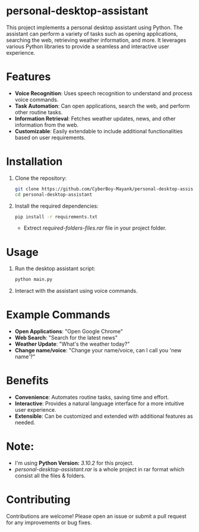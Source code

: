 # personal-desktop-assistant

This project implements a personal desktop assistant using Python. The assistant can perform a variety of tasks such as opening applications, searching the web, retrieving weather information, and more. It leverages various Python libraries to provide a seamless and interactive user experience.

# Features

- **Voice Recognition**: Uses speech recognition to understand and process voice commands.
- **Task Automation**: Can open applications, search the web, and perform other routine tasks.
- **Information Retrieval**: Fetches weather updates, news, and other information from the web.
- **Customizable**: Easily extendable to include additional functionalities based on user requirements.

# Installation

1. Clone the repository:
    ```sh
    git clone https://github.com/CyberBoy-Mayank/personal-desktop-assistant.git
    cd personal-desktop-assistant
    ```

2. Install the required dependencies:
    ```sh
    pip install -r requirements.txt
    ```
    - Extrect *required-folders-files.rar* file in your project folder.

# Usage

1. Run the desktop assistant script:
    ```sh
    python main.py
    ```

2. Interact with the assistant using voice commands.

# Example Commands

- **Open Applications**: "Open Google Chrome"
- **Web Search**: "Search for the latest news"
- **Weather Update**: "What's the weather today?"
- **Change name/voice**: "Change your name/voice, can I call you 'new name'?"

# Benefits

- **Convenience**: Automates routine tasks, saving time and effort.
- **Interactive**: Provides a natural language interface for a more intuitive user experience.
- **Extensible**: Can be customized and extended with additional features as needed.

# Note:
- I'm using **Python Version:** *3.10.2* for this project.
- *personal-desktop-assistant.rar* is a whole project in rar format which consist all the files & folders.

# Contributing

Contributions are welcome! Please open an issue or submit a pull request for any improvements or bug fixes.
